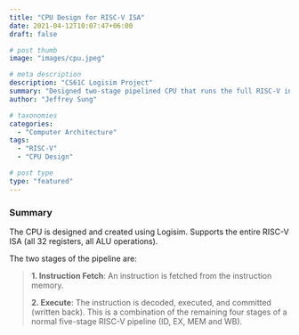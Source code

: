 ```yaml
---
title: "CPU Design for RISC-V ISA"
date: 2021-04-12T10:07:47+06:00
draft: false

# post thumb
image: "images/cpu.jpeg"

# meta description
description: "CS61C Logisim Project"
summary: "Designed two-stage pipelined CPU that runs the full RISC-V instruction set."
author: "Jeffrey Sung"

# taxonomies
categories: 
  - "Computer Architecture"
tags:
  - "RISC-V"
  - "CPU Design"

# post type
type: "featured"
---
```


### Summary
The CPU is designed and created using Logisim. Supports the entire RISC-V ISA (all 32 registers, all ALU operations). 

The two stages of the pipeline are:
>**1. Instruction Fetch**:  An instruction is fetched from the instruction memory.
>
>**2. Execute**:  The instruction is decoded, executed, and committed (written back). This is a combination of the remaining four stages of a normal five-stage RISC-V pipeline (ID, EX, MEM and WB).